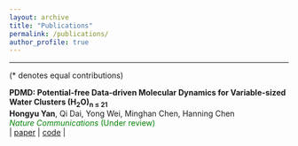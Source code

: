 ```yaml
---
layout: archive
title: "Publications"
permalink: /publications/
author_profile: true
---
```


---
(* denotes equal contributions)  

**PDMD: Potential-free Data-driven Molecular Dynamics for Variable-sized Water Clusters (H<sub>2</sub>O)<sub>n ≤ 21</sub>**  
**Hongyu Yan**, Qi Dai, Yong Wei, Minghan Chen, Hanning Chen   
<span style="color:green; font-style:italic;">Nature Communications</span> <span style="color:green;">(Under review)</span>  
| [paper](https://arxiv.org/abs/2412.04442)
| [code](https://github.com/TACC/PDMD/tree/main?tab=readme-ov-file) |
